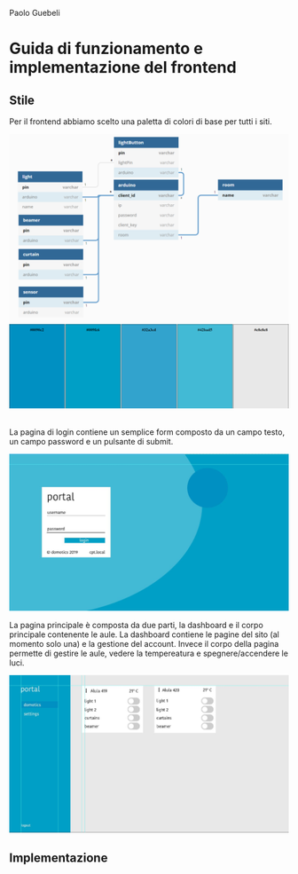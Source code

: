 Paolo Guebeli

# Guida di funzionamento e implementazione del frontend

## Stile

Per il frontend abbiamo scelto una paletta di colori di base per tutti i siti.

![DataBase](../img/db/DbDiagram.png)
![Colori](../img/sito/ColoriFE.png)

<br>
La pagina di login contiene un semplice form composto da un campo testo, un campo password e un pulsante di submit.

![Login](../img/sito/Login.jpg)

La pagina principale &egrave; composta da due parti, la dashboard e il corpo principale contenente le aule.
La dashboard contiene le pagine del sito (al momento solo una) e la gestione del account.
Invece il corpo della pagina permette di gestire le aule, vedere la tempereatura e spegnere/accendere le luci.

![Portal](../img/sito/Portal.jpg)



## Implementazione
